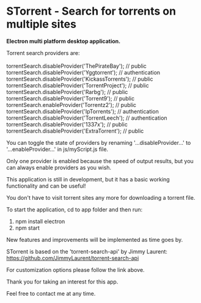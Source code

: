 # STorrent - Search for torrents on multiple sites

<p><strong>Electron multi platform desktop application.</strong></p>

Torrent search providers are:<br><br>
torrentSearch.disableProvider('ThePirateBay');	// public<br>
torrentSearch.disableProvider('Yggtorrent');	// authentication<br>
torrentSearch.disableProvider('KickassTorrents');	// public<br>
torrentSearch.disableProvider('TorrentProject');	// public<br>
torrentSearch.disableProvider('Rarbg');	// public<br>
torrentSearch.disableProvider('Torrent9');	// public<br>
torrentSearch.enableProvider('Torrentz2');	// public<br>
torrentSearch.disableProvider('IpTorrents');	// authentication<br>
torrentSearch.disableProvider('TorrentLeech');	// authentication<br>
torrentSearch.disableProvider('1337x');	// public<br>
torrentSearch.disableProvider('ExtraTorrent');	// public<br>

You can toggle the state of providers by renaming '...disableProvider...' to '...enableProvider...' in js/myScript.js file.

Only one provider is enabled because the speed of output results, but you can always enable providers as you wish.

This application is still in development, but it has a basic working functionality and can be useful!

You don't have to visit torrent sites any more for downloading a torrent file.

To start the application, cd to app folder and then run:<br>
1. npm install electron<br>
2. npm start<br>

New features and improvements will be implemented as time goes by.

STorrent is based on the 'torrent-search-api' by Jimmy Laurent:<br>
https://github.com/JimmyLaurent/torrent-search-api

For customization options please follow the link above.

Thank you for taking an interest for this app.

Feel free to contact me at any time.
